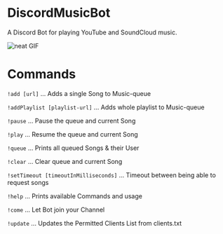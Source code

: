 # DiscordMusicBot
A Discord Bot for playing YouTube and SoundCloud music.

![neat GIF](https://laughingsquid.com/wp-content/uploads/2015/06/floating-record-1.gif)

# Commands

`!add [url]`                            ...     Adds a single Song to Music-queue

`!addPlaylist [playlist-url]`           ...     Adds whole playlist to Music-queue

`!pause`                                ...     Pause the queue and current Song

`!play`                                 ...     Resume the queue and current Song

`!queue`                                ...     Prints all queued Songs & their User

`!clear`                                ...     Clear queue and current Song

`!setTimeout [timeoutInMilliseconds]`   ...     Timeout between being able to request songs

`!help`                                 ...     Prints available Commands and usage

`!come`                                 ...     Let Bot join your Channel

`!update`                               ...     Updates the Permitted Clients List from clients.txt